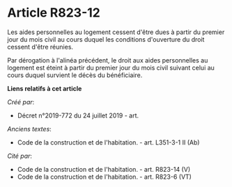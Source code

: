 # Article R823-12

Les aides personnelles au logement cessent d'être dues à partir du premier jour du mois civil au cours duquel les conditions
d'ouverture du droit cessent d'être réunies.

Par dérogation à l'alinéa précédent, le droit aux aides personnelles au logement est éteint à partir du premier jour du mois
civil suivant celui au cours duquel survient le décès du bénéficiaire.

**Liens relatifs à cet article**

_Créé par_:

  - Décret n°2019-772 du 24 juillet 2019 - art.

_Anciens textes_:

  - Code de la construction et de l'habitation. - art. L351-3-1 II (Ab)

_Cité par_:

  - Code de la construction et de l'habitation. - art. R823-14 (V)
  - Code de la construction et de l'habitation. - art. R823-6 (VT)
